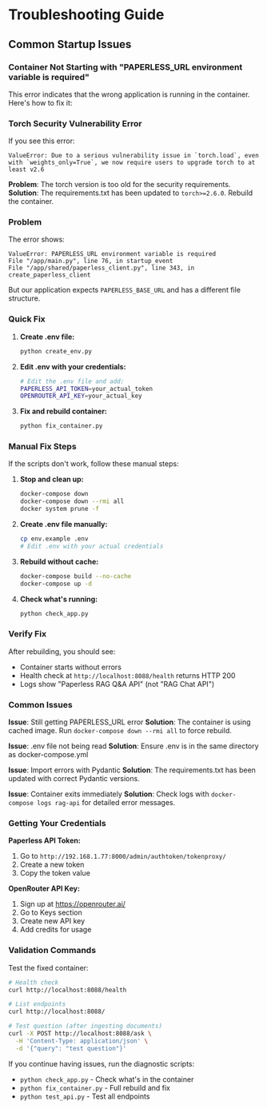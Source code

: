 # Troubleshooting Guide

## Common Startup Issues

### Container Not Starting with "PAPERLESS_URL environment variable is required"

This error indicates that the wrong application is running in the container. Here's how to fix it:

### Torch Security Vulnerability Error

If you see this error:
```
ValueError: Due to a serious vulnerability issue in `torch.load`, even with `weights_only=True`, we now require users to upgrade torch to at least v2.6
```

**Problem**: The torch version is too old for the security requirements.
**Solution**: The requirements.txt has been updated to `torch>=2.6.0`. Rebuild the container.

### Problem
The error shows:
```
ValueError: PAPERLESS_URL environment variable is required
File "/app/main.py", line 76, in startup_event
File "/app/shared/paperless_client.py", line 343, in create_paperless_client
```

But our application expects `PAPERLESS_BASE_URL` and has a different file structure.

### Quick Fix

1. **Create .env file:**
   ```bash
   python create_env.py
   ```

2. **Edit .env with your credentials:**
   ```bash
   # Edit the .env file and add:
   PAPERLESS_API_TOKEN=your_actual_token
   OPENROUTER_API_KEY=your_actual_key
   ```

3. **Fix and rebuild container:**
   ```bash
   python fix_container.py
   ```

### Manual Fix Steps

If the scripts don't work, follow these manual steps:

1. **Stop and clean up:**
   ```bash
   docker-compose down
   docker-compose down --rmi all
   docker system prune -f
   ```

2. **Create .env file manually:**
   ```bash
   cp env.example .env
   # Edit .env with your actual credentials
   ```

3. **Rebuild without cache:**
   ```bash
   docker-compose build --no-cache
   docker-compose up -d
   ```

4. **Check what's running:**
   ```bash
   python check_app.py
   ```

### Verify Fix

After rebuilding, you should see:
- Container starts without errors
- Health check at `http://localhost:8088/health` returns HTTP 200
- Logs show "Paperless RAG Q&A API" (not "RAG Chat API")

### Common Issues

**Issue**: Still getting PAPERLESS_URL error
**Solution**: The container is using cached image. Run `docker-compose down --rmi all` to force rebuild.

**Issue**: .env file not being read
**Solution**: Ensure .env is in the same directory as docker-compose.yml

**Issue**: Import errors with Pydantic
**Solution**: The requirements.txt has been updated with correct Pydantic versions.

**Issue**: Container exits immediately
**Solution**: Check logs with `docker-compose logs rag-api` for detailed error messages.

### Getting Your Credentials

**Paperless API Token:**
1. Go to `http://192.168.1.77:8000/admin/authtoken/tokenproxy/`
2. Create a new token
3. Copy the token value

**OpenRouter API Key:**
1. Sign up at https://openrouter.ai/
2. Go to Keys section
3. Create new API key
4. Add credits for usage

### Validation Commands

Test the fixed container:

```bash
# Health check
curl http://localhost:8088/health

# List endpoints
curl http://localhost:8088/

# Test question (after ingesting documents)
curl -X POST http://localhost:8088/ask \
  -H 'Content-Type: application/json' \
  -d '{"query": "test question"}'
```

If you continue having issues, run the diagnostic scripts:
- `python check_app.py` - Check what's in the container
- `python fix_container.py` - Full rebuild and fix
- `python test_api.py` - Test all endpoints
